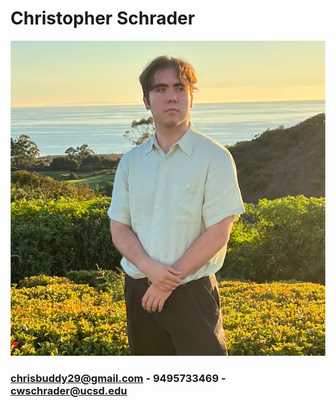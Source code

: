 # Christopher Schrader
![Christopher Schrader's Portrait](chrispic.jpg)
### chrisbuddy29@gmail.com - 9495733469 - cwschrader@ucsd.edu
